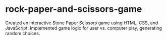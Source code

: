# rock-paper-and-scissors-game
Created an interactive Stone Paper Scissors game using HTML, CSS, and JavaScript.  Implemented game logic for user vs. computer play, generating random choices.
